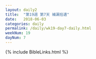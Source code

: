 ```yaml
---
layout: daily2
title:  "第19週 第7天 補漏拾遺"
date:   2018-06-03
categories: daily
permalink: /daily/wk19-day7-daily.html
weekNum: 19
dayNum: 7
---
```


{% include BibleLinks.html %}
